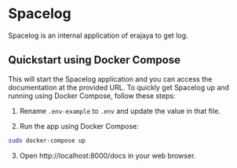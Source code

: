 # Spacelog

Spacelog is an internal application of erajaya to get log.

## Quickstart using Docker Compose

This will start the Spacelog application and you can access the documentation at the provided URL. To quickly get Spacelog up and running using Docker Compose, follow these steps:

1. Rename `.env-example` to `.env` and update the value in that file.

2. Run the app using Docker Compose:

```bash
sudo docker-compose up
```

3. Open http://localhost:8000/docs in your web browser.
